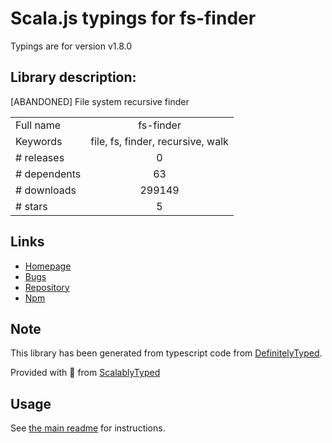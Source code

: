 
# Scala.js typings for fs-finder

Typings are for version v1.8.0

## Library description:
[ABANDONED] File system recursive finder

|                    |                 |
| ------------------ | :-------------: |
| Full name          | fs-finder |
| Keywords           | file, fs, finder, recursive, walk |
| # releases         | 0 |
| # dependents       | 63 |
| # downloads        | 299149 |
| # stars            | 5 |

## Links
- [Homepage](https://github.com/Carrooi/Node-FsFinder)
- [Bugs](https://github.com/Carrooi/Node-FsFinder/issues)
- [Repository](https://github.com/Carrooi/Node-FsFinder)
- [Npm](https://www.npmjs.com/package/fs-finder)
    


## Note
This library has been generated from typescript code from [DefinitelyTyped](https://definitelytyped.org).

Provided with :purple_heart: from [ScalablyTyped](https://github.com/oyvindberg/ScalablyTyped)

## Usage
See [the main readme](../../readme.md) for instructions.



